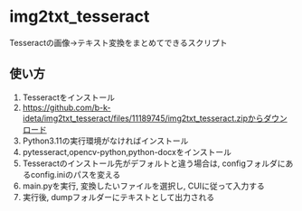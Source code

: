 # img2txt_tesseract
Tesseractの画像→テキスト変換をまとめてできるスクリプト
## 使い方
1. Tesseractをインストール
2. https://github.com/b-k-ideta/img2txt_tesseract/files/11189745/img2txt_tesseract.zipからダウンロード
3. Python3.11の実行環境がなければインストール
4. pytesseract,opencv-python,python-docxをインストール
5. Tesseractのインストール先がデフォルトと違う場合は, configフォルダにあるconfig.iniのパスを変える
6. main.pyを実行, 変換したいファイルを選択し, CUIに従って入力する
7. 実行後, dumpフォルダーにテキストとして出力される
